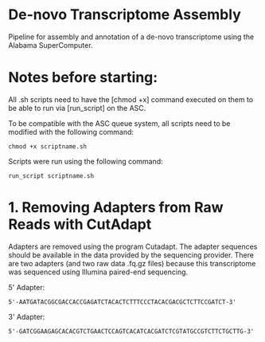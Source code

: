 # De-novo Transcriptome Assembly
Pipeline for assembly and annotation of a de-novo transcriptome using the Alabama SuperComputer.

# Notes before starting:

All .sh scripts need to have the [chmod +x] command executed on them to be able to run via [run_script] on the ASC.

To be compatible with the ASC queue system, all scripts need to be modified with the following command:

    chmod +x scriptname.sh

Scripts were run using the following command:

    run_script scriptname.sh

# 1. Removing Adapters from Raw Reads with CutAdapt
Adapters are removed using the program Cutadapt. The adapter sequences should be available in the data provided by the sequencing provider.
There are two adapters (and two raw data .fq.gz files) because this transcriptome was sequenced using Illumina paired-end sequencing.

5' Adapter:

    5'-AATGATACGGCGACCACCGAGATCTACACTCTTTCCCTACACGACGCTCTTCCGATCT-3'

3' Adapter:

    5'-GATCGGAAGAGCACACGTCTGAACTCCAGTCACATCACGATCTCGTATGCCGTCTTCTGCTTG-3'

Ran Cutadapt with the following parameters:

    4:00:00 run time, medium queue, 16gb memory, 16 cores, dmc

# 2. Assembling Raw Reads into a Transcriptome with Trinity
Now there are two files of sequences, adapter free, that need to be assembled. This assembly is done via Trinity. Both files will be combined and assembled in an output .fasta file specified by the flag --output.

The sequences are now a proper assembled transcriptome, but will need to be searched for open reading frames.

# 3. Identifying Open Reading Frames (ORFs) in the Assembled Transcriptome using Transdecoder

Transdecoder outputs four files:

transcripts.fasta.transdecoder.pep : peptide sequences for the final candidate ORFs; all shorter candidates within longer ORFs were removed.
transcripts.fasta.transdecoder.cds : nucleotide sequences for coding regions of the final candidate ORFs
transcripts.fasta.transdecoder.gff3 : positions within the target transcripts of the final selected ORFs
transcripts.fasta.transdecoder.bed : bed-formatted file describing ORF positions, best for viewing using GenomeView or IGV.

The .cds file is the identified ORFS in the assembled transcriptome, which includes duplicates.

# 4. Removing Duplicate ORFs using CD-HIT

To reduce redundancy in the transcriptome, CD-HIT is executed on the transcriptome.fasta file. 

# 5. Annotating Transcriptome with BlastX

The database sequences for annotation were retreived from http://useast.ensembl.org/biomart/martview/ via the following steps:

  - In the drop down menu - CHOOSE DATABASE - select Ensembl Genes 104
  - In the - CHOOSE DATASET MENU - select the organism you want to use as reference
  - Under Attributes select Sequences, under Sequences check Peptide, and under Header Information check only the Gene Stable ID box
  - Click [Results], [Export all results to Compressed web file (notify by email)]
  - Enter your email and hit [Go]
  - You should get a link to download your database sequences as a .txt.gz file in fasta format

Ran BLASTX with the following parameters:

    medium queue, 16 cores, 50:00:00, 16gb, DMC

The output of BLASTX is a table file (chosen via the -outfmt '6 std qcovhsp' parameter). The rows are each match, and the columns are the following:

    Name of your sequence(s) | Name of Matching Database Sequence | pident | length | mismatch | gapopen | qstart | qend | sstart | send | evalue | bitscore | qcovhsp

# 6. Filtering and Annotating GO Terms

Sequences with high percent identity matches (>75%), low evalues (<1e-10), and high query coverage per high similarity pairs (>26, where 33 is the max since these are amino acid sequences) were selected and matched to their corresponding GO Terms using the filter_blastx.sh script. Script written by Katherine Eaton, PhD candidate @ Auburn University. 

The GO terms were retreived from http://useast.ensembl.org/biomart/martview/ via the following steps:

 - In the drop down menu [- CHOOSE DATABASE -] select [Ensembl Genes 104]
 - In the [- CHOOSE DATASET MENU -] select the organism you want to use as reference
 - Under [Attributes] select [Features], under [Gene] check the [Gene Stable ID] and [Gene Name] box
 - Under [External] check the [GO term accession] and [GO term name] boxes
 - Click [Results], from the file type drop down menu select [CSV]
 - Click [Export all results to Compressed web file (notify by email)]
 - Enter your email and hit [Go]
 - You should get a link to download your database sequences as a .txt.gz file in fasta format

Instead of running the filter script iteratively on each BLASTX output, the BLASTX outputs were concatenated:

    cat A1_blastedzebrafish A1_blastedamazonmolly A1_blastedmidascichlid A1_blastedgilthead A1_blastedlargeyellowcroaker > A1_blastedmaster
  
For the filter script to work, the GO Terms were also concatenated:

    cat amazonmollyGO.csv giltheadseabreamGO.csv midascichlidGO.csv largeyellowcroakerGO.csv zebrafishGO.csv > masterGO.csv

Make the following adjustments to the filter_blastx.sh file:

  - Update the indir variable to the directory containing the A1_blastedmaster file
  - Update the blastfile variable to the name of your concatenated A1_blastedmaster file (in my case the file was actually called A1_blastedmaster)
  - Update the goinfo variable to the name of your concatenated masterGO.csv file (mine was also called masterGO.csv)

Ran the filter_blastx.sh on the supercomputer with the following parameters:

    20 cores, 20gb memory, large queue, 24:00:00, dmc.

The final output of the Filtered and GO Term annotated sequences are in a file called annotated_table.csv, the columns are:

    Name of your sequence(s),percent identity match,evalue,Matching Ensmbl Database Sequence,gene name,GO accession ID,gene description, gene definition

# 7. Summarizing the GO annotations using Rstudio:

In the annotated_table.csv file, there are two columns that can be deleted because they are redundant and cause issues when summarizing. To get rid of these columns, open the annotated_table.csv file in Excel and delete the last two columns on the right. The two columns should be a short description of the gene (ex. microtubule binding) and a paragraph describing the genes function.

# 8. Obtaining KEGG Metabolic Pathways using GhostKOALA:

The CD-hit nucleotide output is the most complete form of our transcriptome, so it will be used for determining the metabolic pathways. GhostKOALA only accepts amino acid sequences so they will have to be translated before submission using the following seqkit's translate code, see Seqkit_Peptides.sh.

    

